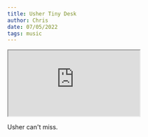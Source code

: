 ```yaml
---
title: Usher Tiny Desk
author: Chris
date: 07/05/2022
tags: music
---
```


<iframe src=https://www.youtube.com/embed/up8ODGFWgFg></iframe>

Usher can't miss.